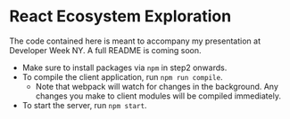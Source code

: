 # React Ecosystem Exploration

The code contained here is meant to accompany my presentation at Developer Week NY. A full README is coming soon.

- Make sure to install packages via `npm` in step2 onwards.
- To compile the client application, run `npm run compile`.
  - Note that webpack will watch for changes in the background. Any changes you make to client modules will be compiled immediately. 
- To start the server, run `npm start`.
